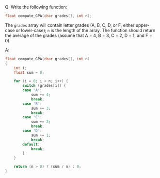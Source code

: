 Q: Write the following function:

```c
float compute_GPA(char grades[], int n);
```

The `grades` array will contain letter grades (A, B, C, D, or F, either
upper-case or lower-case); `n` is the length of the array. The function
should return the average of the grades (assume that A = 4, B = 3, C = 2, D = 1,
and F = 0).

A:

```c
float compute_GPA(char grades[], int n)
{
	int i;
	float sum = 0;

	for (i = 0; i < n; i++) {
		switch (grades[i]) {
		case 'A':
			sum += 4;
			break;
		case 'B':
			sum += 3;
			break;
		case 'C':
			sum += 2;
			break;
		case 'D':
			sum += 1;
			break;
		default:
			break;
		}
	}

	return (n > 0) ? (sum / n) : 0;
}
```

